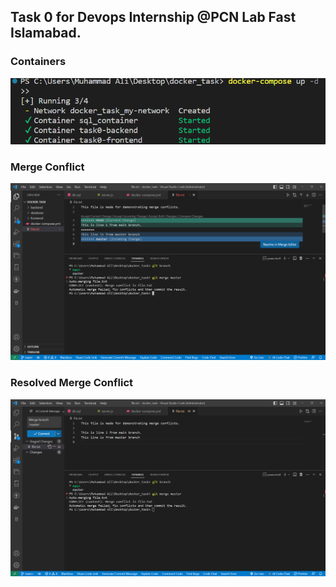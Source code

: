 ## Task 0 for Devops Internship @PCN Lab Fast Islamabad.

### Containers
![screenshot of all containers](screenshots/containers.png)

### Merge Conflict
![screenshot of merge conflict](screenshots/merge-conflict.png)

### Resolved Merge Conflict
![screenshot of merge conflict resolved](screenshots/conflict-resolved.png)

